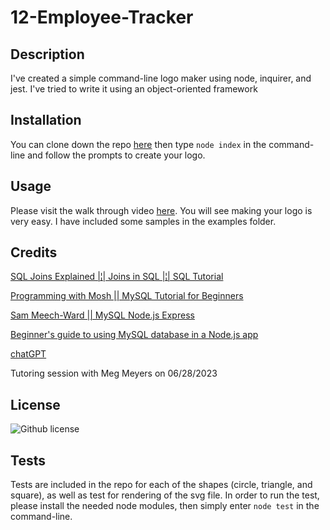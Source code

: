 # 12-Employee-Tracker

## Description

I've created a simple command-line logo maker using node, inquirer, and jest. I've tried to write it using an object-oriented framework

## Installation

You can clone down the repo [here](https://github.com/aimeedarling/SVG-Logo-Maker) then type `node index` in the command-line and follow the prompts to create your logo.

## Usage

Please visit the walk through video [here](https://drive.google.com/file/d/1_q-SODgCacndWGw6ddplJ9fimAuyr9V2/view).
You will see making your logo is very easy. I have included some samples in the examples folder. 

## Credits

[SQL Joins Explained |¦| Joins in SQL |¦| SQL Tutorial](https://www.youtube.com/watch?v=9yeOJ0ZMUYw&ab_channel=Socratica)

[Programming with Mosh || MySQL Tutorial for Beginners](https://www.youtube.com/watch?v=7S_tz1z_5bA&ab_channel=ProgrammingwithMosh)

[Sam Meech-Ward || MySQL Node.js Express](https://www.youtube.com/watch?v=Hej48pi_lOc&ab_channel=SamMeech-Ward)

[Beginner's guide to using MySQL database in a Node.js app](https://dev.to/lisahjung/beginner-s-guide-to-using-mysql-database-in-a-node-js-app-49li)

[chatGPT](chat.openai.com)

Tutoring session with Meg Meyers on 06/28/2023


## License

![Github license](https://img.shields.io/badge/license-MIT-pink.svg)

## Tests

Tests are included in the repo for each of the shapes (circle, triangle, and square), as well as test for rendering of the svg file. In order to run the test, please install the needed node modules, then simply enter `node test` in the command-line.
